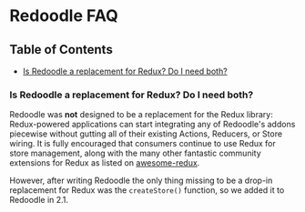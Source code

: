 # Redoodle FAQ

## Table of Contents

- [Is Redoodle a replacement for Redux? Do I need both?](#replacement)


<a id="replacement"></a>
### Is Redoodle a replacement for Redux? Do I need both?

Redoodle was **not** designed to be a replacement for the Redux library:
Redux-powered applications can start integrating any of Redoodle's addons
piecewise without gutting all of their existing Actions, Reducers, or Store wiring.
It is fully encouraged that consumers continue to use Redux for store management,
along with the many other fantastic community extensions for Redux as listed
on [awesome-redux](https://github.com/xgrommx/awesome-redux).

However, after writing Redoodle the only thing missing to be a
drop-in replacement for Redux was the `createStore()` function,
so we added it to Redoodle in 2.1.

